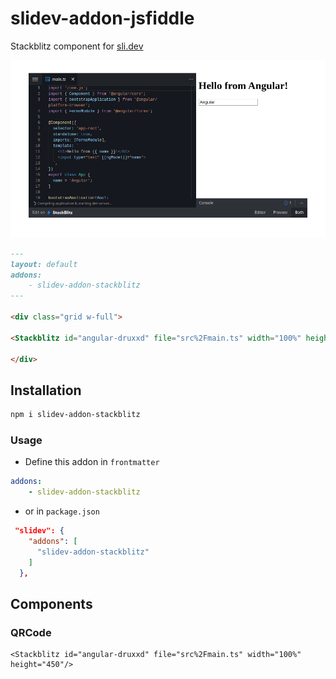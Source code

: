 # slidev-addon-jsfiddle

Stackblitz component for [sli.dev](https://sli.dev/)

![example](https://raw.githubusercontent.com/barais/slidev-addon-stackblitz/main/example-export/001.png)

```md
---
layout: default
addons:
    - slidev-addon-stackblitz
---

<div class="grid w-full">

<Stackblitz id="angular-druxxd" file="src%2Fmain.ts" width="100%" height="450"/>

</div>
```

## Installation

```bash
npm i slidev-addon-stackblitz
```

### Usage

-   Define this addon in `frontmatter`

```yaml
addons:
    - slidev-addon-stackblitz
```

-   or in `package.json`

```json
 "slidev": {
    "addons": [
      "slidev-addon-stackblitz"
    ]
  },
```

## Components

### QRCode

```vue
<Stackblitz id="angular-druxxd" file="src%2Fmain.ts" width="100%" height="450"/>
```


